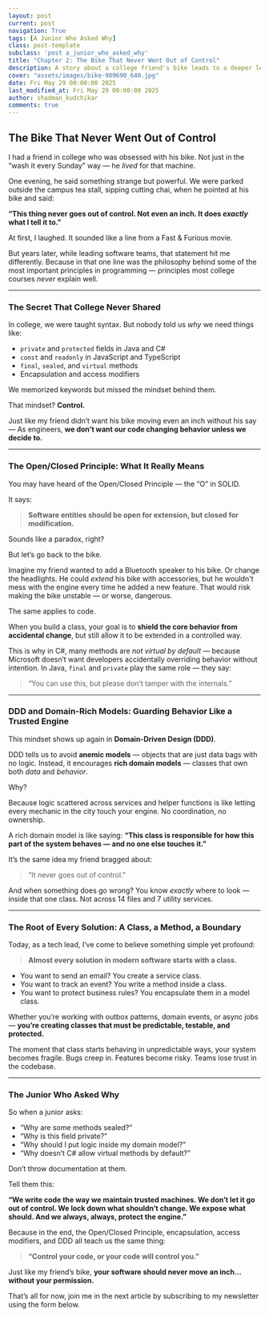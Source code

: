 ```yaml
---
layout: post
current: post
navigation: True
tags: [A Junior Who Asked Why]
class: post-template
subclass: 'post a_junior_who_asked_why'
title: "Chapter 2: The Bike That Never Went Out of Control"
description: A story about a college friend's bike leads to a deeper lesson on software design principles and why great code, like a great machine, should never go out of control.
cover: "assets/images/bike-909690_640.jpg"
date: Fri May 29 00:00:00 2025
last_modified_at: Fri May 29 00:00:00 2025
author: shadman_kudchikar
comments: true
---
```


## The Bike That Never Went Out of Control

I had a friend in college who was obsessed with his bike.
Not just in the “wash it every Sunday” way — he *lived* for that machine.

One evening, he said something strange but powerful.
We were parked outside the campus tea stall, sipping cutting chai, when he pointed at his bike and said:

**“This thing never goes out of control. Not even an inch. It does *exactly* what I tell it to.”**

At first, I laughed. It sounded like a line from a Fast & Furious movie.

But years later, while leading software teams, that statement hit me differently.
Because in that one line was the philosophy behind some of the most important principles in programming — principles most college courses *never* explain well.

---

### The Secret That College Never Shared

In college, we were taught syntax.
But nobody told us *why* we need things like:

* `private` and `protected` fields in Java and C#
* `const` and `readonly` in JavaScript and TypeScript
* `final`, `sealed`, and `virtual` methods
* Encapsulation and access modifiers

We memorized keywords but missed the mindset behind them.

That mindset?
**Control.**

Just like my friend didn’t want his bike moving even an inch without his say —
As engineers, **we don’t want our code changing behavior unless we decide to.**

---

### The Open/Closed Principle: What It Really Means

You may have heard of the Open/Closed Principle — the “O” in SOLID.

It says:

> **Software entities should be open for extension, but closed for modification.**

Sounds like a paradox, right?

But let’s go back to the bike.

Imagine my friend wanted to add a Bluetooth speaker to his bike. Or change the headlights. He could *extend* his bike with accessories, but he wouldn't mess with the engine every time he added a new feature. That would risk making the bike unstable — or worse, dangerous.

The same applies to code.

When you build a class, your goal is to **shield the core behavior from accidental change**, but still allow it to be extended in a controlled way.

This is why in C#, many methods are *not virtual by default* — because Microsoft doesn’t want developers accidentally overriding behavior without intention.
In Java, `final` and `private` play the same role — they say:

> “You can use this, but please don’t tamper with the internals.”

---

### DDD and Domain-Rich Models: Guarding Behavior Like a Trusted Engine

This mindset shows up again in **Domain-Driven Design (DDD)**.

DDD tells us to avoid **anemic models** — objects that are just data bags with no logic. Instead, it encourages **rich domain models** — classes that own both *data* and *behavior*.

Why?

Because logic scattered across services and helper functions is like letting every mechanic in the city touch your engine. No coordination, no ownership.

A rich domain model is like saying:
**“This class is responsible for how this part of the system behaves — and no one else touches it.”**

It’s the same idea my friend bragged about:

> “It never goes out of control.”

And when something does go wrong? You know *exactly* where to look — inside that one class. Not across 14 files and 7 utility services.

---

### The Root of Every Solution: A Class, a Method, a Boundary

Today, as a tech lead, I’ve come to believe something simple yet profound:

> **Almost every solution in modern software starts with a class.**

* You want to send an email? You create a service class.
* You want to track an event? You write a method inside a class.
* You want to protect business rules? You encapsulate them in a model class.

Whether you’re working with outbox patterns, domain events, or async jobs —
**you’re creating classes that must be predictable, testable, and protected.**

The moment that class starts behaving in unpredictable ways, your system becomes fragile. Bugs creep in. Features become risky. Teams lose trust in the codebase.

---

### The Junior Who Asked Why

So when a junior asks:

* “Why are some methods sealed?”
* “Why is this field private?”
* “Why should I put logic inside my domain model?”
* “Why doesn’t C# allow virtual methods by default?”

Don’t throw documentation at them.

Tell them this:

**“We write code the way we maintain trusted machines. We don’t let it go out of control. We lock down what shouldn’t change. We expose what should. And we always, always, protect the engine.”**

Because in the end, the Open/Closed Principle, encapsulation, access modifiers, and DDD all teach us the same thing:

> **“Control your code, or your code will control you.”**

Just like my friend’s bike,
**your software should never move an inch… without your permission.**

That’s all for now, join me in the next article by subscribing to my newsletter using the form below.




